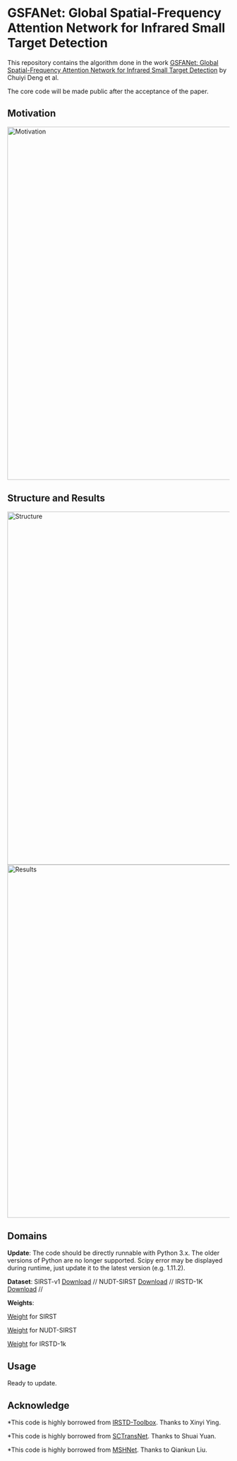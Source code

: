 # GSFANet: Global Spatial-Frequency Attention Network for Infrared Small Target Detection

This repository contains the algorithm done in the
work [GSFANet: Global Spatial-Frequency Attention Network for Infrared Small Target Detection](https://github.com/dengfa02/iTentformer)
by Chuiyi Deng et al. 

The core code will be made public after the acceptance of the paper.

## Motivation
<img src="https://i.ibb.co/HTsRp3zK/fig1.png" alt="Motivation" style="width: 800px; height: auto;">

## Structure and Results
<img src="https://i.ibb.co/J9RLML2/fig2.png" alt="Structure" style="width: 800px; height: auto;">
<img src="https://i.ibb.co/CKcQs5zd/image.png" alt="Results" style="width: 800px; height: auto;">

## Domains

**Update**: The code should be directly runnable with Python 3.x. The older versions of Python are no longer supported.
Scipy error may be displayed during runtime, just update it to the latest version (e.g. 1.11.2).

**Dataset**: SIRST-v1 [Download](https://github.com/YimianDai/sirst) //
NUDT-SIRST [Download](https://github.com/YeRen123455/Infrared-Small-Target-Detection) //
IRSTD-1K [Download](https://github.com/RuiZhang97/ISNet) //

**Weights**: 

[Weight](weight/NUAA-SIRST/weight-NUAA-SIRST.pkl/) for SIRST 

[Weight](weight/NUDT-SIRST/weight-NUDT-SIRST.pkl/) for NUDT-SIRST 

[Weight](weight/IRSTD-1k/weight-IRSTD-1k.pkl/) for IRSTD-1k


## Usage

Ready to update.

## Acknowledge

*This code is highly borrowed from [IRSTD-Toolbox](https://github.com/XinyiYing/BasicIRSTD). Thanks to Xinyi Ying.

*This code is highly borrowed from [SCTransNet](https://github.com/xdFai/SCTransNet). Thanks to Shuai Yuan.

*This code is highly borrowed from [MSHNet](https://github.com/Lliu666/MSHNet). Thanks to Qiankun Liu.

